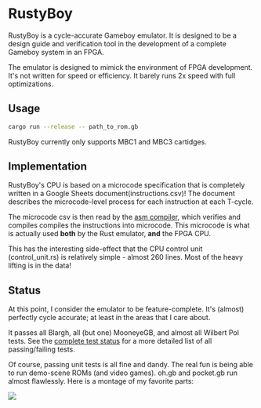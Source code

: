# RustyBoy

RustyBoy is a cycle-accurate Gameboy emulator. It is designed to be a design guide and verification
tool in the development of a complete Gameboy system in an FPGA.

The emulator is designed to mimick the environment of FPGA development. It's not written for speed
or efficiency. It barely runs 2x speed with full optimizations.

## Usage

```bash
cargo run --release -- path_to_rom.gb
```

RustyBoy currently only supports MBC1 and MBC3 cartidges.

## Implementation

RustyBoy's CPU is based on a microcode specification that is completely written in a Google Sheets
document(instructions.csv)! The document describes the microcode-level process for each instruction
at each T-cycle.

The microcode csv is then read by the [asm compiler](soc/src/cpu/asm), which verifies and compiles
compiles the instructions into microcode. This microcode is what is actually used **both** by the
Rust emulator, **and** the FPGA CPU.

This has the interesting side-effect that the CPU control unit (control_unit.rs) is relatively
simple - almost 260 lines. Most of the heavy lifting is in the data!

## Status

At this point, I consider the emulator to be feature-complete. It's (almost) perfectly cycle
accurate; at least in the areas that I care about.

It passes all Blargh, all (but one) MooneyeGB, and almost all Wilbert Pol tests. See the [complete
test status](docs/test_details.md) for a more detailed list of all passing/failing tests.

Of course, passing unit tests is all fine and dandy. The real fun is being able to run demo-scene
ROMs (and video games). oh.gb and pocket.gb run almost flawlessly. Here is a montage of my favorite
parts:

<image src="docs/rustyboy.gif" />

